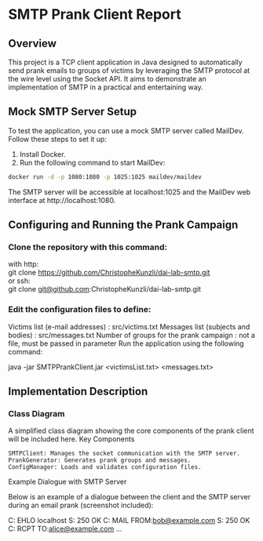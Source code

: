 # SMTP Prank Client Report

## Overview

This project is a TCP client application in Java designed to automatically send prank emails to groups of victims by leveraging the SMTP protocol at the wire level using the Socket API. It aims to demonstrate an implementation of SMTP in a practical and entertaining way.

## Mock SMTP Server Setup

To test the application, you can use a mock SMTP server called MailDev. Follow these steps to set it up:

1. Install Docker.
2. Run the following command to start MailDev:
```sh
docker run -d -p 1080:1080 -p 1025:1025 maildev/maildev
```
The SMTP server will be accessible at localhost:1025 and the MailDev web interface at http://localhost:1080.

## Configuring and Running the Prank Campaign

### Clone the repository with this command:  
with http:  
git clone https://github.com/ChristopheKunzli/dai-lab-smtp.git  
or ssh:  
git clone git@github.com:ChristopheKunzli/dai-lab-smtp.git  

### Edit the configuration files to define:
Victims list (e-mail addresses) : src/victims.txt
Messages list (subjects and bodies) : src/messages.txt
Number of groups for the prank campaign : not a file, must be passed in parameter
Run the application using the following command:

java -jar SMTPPrankClient.jar <victimsList.txt> <messages.txt> <number of groups>

## Implementation Description
### Class Diagram

A simplified class diagram showing the core components of the prank client will be included here.
Key Components

    SMTPClient: Manages the socket communication with the SMTP server.
    PrankGenerator: Generates prank groups and messages.
    ConfigManager: Loads and validates configuration files.

Example Dialogue with SMTP Server

Below is an example of a dialogue between the client and the SMTP server during an email prank (screenshot included):

C: EHLO localhost
S: 250 OK
C: MAIL FROM:<bob@example.com>
S: 250 OK
C: RCPT TO:<alice@example.com>
...
